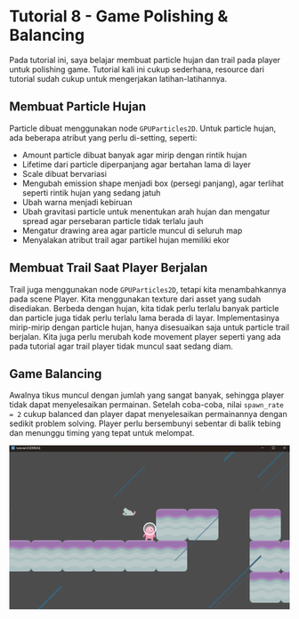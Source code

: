 # Tutorial 8 - Game Polishing & Balancing

Pada tutorial ini, saya belajar membuat particle hujan dan trail pada player untuk polishing game. Tutorial kali ini cukup sederhana, resource dari tutorial sudah cukup untuk mengerjakan latihan-latihannya.

## Membuat Particle Hujan

Particle dibuat menggunakan node `GPUParticles2D`. Untuk particle hujan, ada beberapa atribut yang perlu di-setting, seperti:

- Amount particle dibuat banyak agar mirip dengan rintik hujan
- Lifetime dari particle diperpanjang agar bertahan lama di layer
- Scale dibuat bervariasi
- Mengubah emission shape menjadi box (persegi panjang), agar terlihat seperti rintik hujan yang sedang jatuh
- Ubah warna menjadi kebiruan
- Ubah gravitasi particle untuk menentukan arah hujan dan mengatur spread agar persebaran particle tidak terlalu jauh
- Mengatur drawing area agar particle muncul di seluruh map
- Menyalakan atribut trail agar partikel hujan memiliki ekor

## Membuat Trail Saat Player Berjalan

Trail juga menggunakan node `GPUParticles2D`, tetapi kita menambahkannya pada scene Player. Kita menggunakan texture dari asset yang sudah disediakan. Berbeda dengan hujan, kita tidak perlu terlalu banyak particle dan particle juga tidak perlu terlalu lama berada di layar. Implementasinya mirip-mirip dengan particle hujan, hanya disesuaikan saja untuk particle trail berjalan. Kita juga perlu merubah kode movement player seperti yang ada pada tutorial agar trail player tidak muncul saat sedang diam.

## Game Balancing

Awalnya tikus muncul dengan jumlah yang sangat banyak, sehingga player tidak dapat menyelesaikan permainan. Setelah coba-coba, nilai `spawn_rate = 2` cukup balanced dan player dapat menyelesaikan permainannya dengan sedikit problem solving. Player perlu bersembunyi sebentar di balik tebing dan menunggu timing yang tepat untuk melompat.

![Screenshot](Screenshot%202025-05-15%20220757.png)



